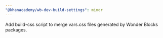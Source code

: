 ```yaml
---
"@khanacademy/wb-dev-build-settings": minor
---
```


Add build-css script to merge vars.css files generated by Wonder Blocks packages.
